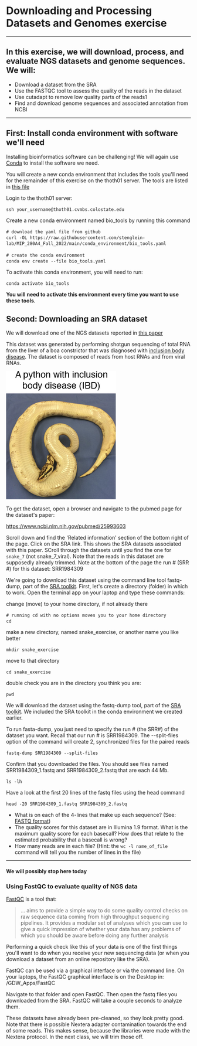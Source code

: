 # Downloading and Processing Datasets and Genomes exercise
---

## In this exercise, we will download, process, and evaluate NGS datasets and genome sequences.  We will:

* Download a dataset from the SRA
* Use the FASTQC tool to assess the quality of the reads in the dataset
* Use cutadapt to remove low quality parts of the reads1
* Find and download genome sequences and associated annotation from NCBI

---

## First: Install conda environment with software we'll need

Installing bioinformatics software can be challenging!  We will again use [Conda](http://anaconda.org) to install the software we need.

You will create a new conda environment that includes the tools you'll need for the remainder of this exercise on the thoth01 server.  The tools are listed in [this file](../conda_environment/mip_280_conda.yaml)

Login to the thoth01 server:
```
ssh your_username@thoth01.cvmbs.colostate.edu
```

Create a new conda environment named bio_tools by running this command
```
# download the yaml file from github
curl -OL https://raw.githubusercontent.com/stenglein-lab/MIP_280A4_Fall_2022/main/conda_environment/bio_tools.yaml

# create the conda environment
conda env create --file bio_tools.yaml
```

To activate this conda environment, you will need to run:
```
conda activate bio_tools
```

**You will need to activate this environment every time you want to use these tools.**




## Second: Downloading an SRA dataset

We will download one of the NGS datasets reported in [this paper](http://journals.plos.org/plospathogens/article?id=10.1371/journal.ppat.1004900)

This dataset was generated by performing shotgun sequencing of total RNA from the liver of a boa constrictor that was diagnosed with [inclusion body disease](https://en.wikipedia.org/wiki/Inclusion_body_disease). The dataset is composed of reads from host RNAs and from viral RNAs.  

![Python with IBD](IBD.png)

To get the dataset, open a browser and navigate to the pubmed page for the dataset's paper:

https://www.ncbi.nlm.nih.gov/pubmed/25993603

Scroll down and find the 'Related information' section of the bottom right of the page.  Click on the SRA link.  This shows the SRA datasets associated with this paper.  SCroll through the datasets until you find the one for `snake_7` (not snake_7_viral).  Note that the reads in this dataset are supposedly already trimmed.  Note at the bottom of the page the run # (SRR #) for this dataset: SRR1984309

We're going to download this dataset using the command line tool fastq-dump, part of the [SRA toolkit](https://trace.ncbi.nlm.nih.gov/Traces/sra/sra.cgi?view=toolkit_doc).  First, let's create a directory (folder) in which to work.  Open the terminal app on your laptop and type these commands:

change (move) to your home directory, if not already there
```
# running cd with no options moves you to your home directory
cd
```

make a new directory, named snake_exercise, or another name you like better
```
mkdir snake_exercise
```

move to that directory
```
cd snake_exercise
```

double check you are in the directory you think you are:
```
pwd
```

We will download the dataset using the fastq-dump tool, part of the [SRA toolkit](https://trace.ncbi.nlm.nih.gov/Traces/sra/sra.cgi?view=toolkit_doc).  We included the SRA toolkit in the conda environment we created earlier.

To run fasta-dump, you just need to specify the run # (the SRR#) of the dataset you want.  Recall that our run # is SRR1984309. The --split-files option of the command will create 2, synchronized files for the paired reads

```
fastq-dump SRR1984309 --split-files
```

Confirm that you downloaded the files.  You should see files named SRR1984309_1.fastq and SRR1984309_2.fastq that are each 44 Mb.

```
ls -lh
```

Have a look at the first 20 lines of the fastq files using the head command
```
head -20 SRR1984309_1.fastq SRR1984309_2.fastq
```

- What is on each of the 4-lines that make up each sequence?  (See: [FASTQ format](https://en.wikipedia.org/wiki/FASTQ_format))  
- The quality scores for this dataset are in Illumina 1.9 format.  What is the maximum quality score for each basecall?  How does that relate to the estimated probability that a basecall is wrong?
- How many reads are in each file?  (Hint: the `wc -l name_of_file` command will tell you the number of lines in the file)


---

#### We will possibly stop here today


### Using FastQC to evaluate quality of NGS data

[FastQC](https://www.bioinformatics.babraham.ac.uk/projects/fastqc/) is a tool that: 

> ... aims to provide a simple way to do some quality control checks on raw sequence data coming from high throughput sequencing pipelines. It provides a modular set of analyses which you can use to give a quick impression of whether your data has any problems of which you should be aware before doing any further analysis

Performing a quick check like this of your data is one of the first things you'll want to do when you receive your new sequencing data (or when you download a dataset from an online repository like the SRA).

FastQC can be used via a graphical interface or via the command line.  On your laptops, the FastQC graphical interface is on the Desktop in: /GDW_Apps/FastQC

Navigate to that folder and open FastQC.  Then open the fastq files you downloaded from the SRA.  FastQC will take a couple seconds to analyze them.

These datasets have already been pre-cleaned, so they look pretty good.  Note that there is possible Nextera adapter contamination towards the end of some reads.  This makes sense, because the libraries were made with the Nextera protocol.  In the next class, we will trim those off.



